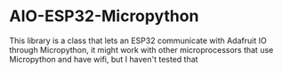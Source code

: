 # AIO-ESP32-Micropython
This library is a class that lets an ESP32 communicate with Adafruit IO through Micropython, it might work with other microprocessors that use Micropython and have wifi, but I haven't tested that
